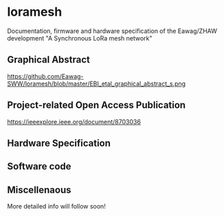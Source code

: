# loramesh
Documentation, firmware and hardware specification of the Eawag/ZHAW development "A Synchronous LoRa mesh network"

## Graphical Abstract

https://github.com/Eawag-SWW/loramesh/blob/master/EBI_etal_graphical_abstract_s.png

## Project-related Open Access Publication

https://ieeexplore.ieee.org/document/8703036

## Hardware Specification

## Software code

## Miscellenaous

More detailed info will follow soon!

